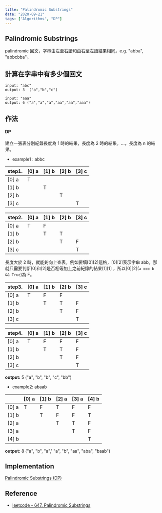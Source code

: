 ```yaml
---
title: "Palindromic Substrings"
date: "2020-09-21"
tags: ["Algorithms", "DP"]
---
```


## Palindromic Substrings

palindromic 回文，字串由左至右讀和由右至左讀結果相同。e.g. "abba", "abbcbba"。

## 計算在字串中有多少個回文

```plain
input: "abc"
output: 3  ("a","b","c")
```

```plain
input: "aaa"
output: 6 ("a","a","a","aa","aa","aaa")
```

## 作法

#### DP

建立一張表分別紀錄長度為 1 時的結果，長度為 2 時的結果，...，長度為 n 的結果。

- example1 : abbc

| step1. | [0] a | [1] b | [2] b | [3] c |
| ------ | ----- | ----- | ----- | ----- |
| [0] a  | T     |       |
| [1] b  |       | T     |       |
| [2] b  |       |       | T     |       |
| [3] c  |       |       |       | T     |

| step2. | [0] a | [1] b | [2] b | [3] c |
| ------ | ----- | ----- | ----- | ----- |
| [0] a  | T     | F     |
| [1] b  |       | T     | T     |
| [2] b  |       |       | T     | F     |
| [3] c  |       |       |       | T     |

長度大於 2 時，就能夠向上查表。例如要填[0][2]這格，[0][2]表示字串 abb，那就只需要判斷[0]和[2]是否相等加上之前紀錄的結果[1][1] ，所以[0][2](`a === b && True`)為 F。

| step3. | [0] a | [1] b | [2] b | [3] c |
| ------ | ----- | ----- | ----- | ----- |
| [0] a  | T     | F     | F     |
| [1] b  |       | T     | T     | F     |
| [2] b  |       |       | T     | F     |
| [3] c  |       |       |       | T     |

| step4. | [0] a | [1] b | [2] b | [3] c |
| ------ | ----- | ----- | ----- | ----- |
| [0] a  | T     | F     | F     | F     |
| [1] b  |       | T     | T     | F     |
| [2] b  |       |       | T     | F     |
| [3] c  |       |       |       | T     |

**output:** 5 ("a", "b", "b", "c", "bb")

- example2: abaab

|       | [0] a | [1] b | [2] a | [3] a | [4] b |
| ----- | ----- | ----- | ----- | ----- | ----- |
| [0] a | T     | F     | T     | F     | F     |
| [1] b |       | T     | F     | F     | T     |
| [2] a |       |       | T     | T     | F     |
| [3] a |       |       |       | T     | F     |
| [4] b |       |       |       |       | T     |

**output:** 8 ("a", "b", "a",' "a", "b", "aa", "aba", "baab")

## Implementation

[Palindromic Substrings (DP)](https://github.com/moved0311/DSA/blob/master/JS/Algorithms/DP/palindromic.js)

## Reference

- [leetcode - 647. Palindromic Substrings](https://leetcode.com/problems/palindromic-substrings/)
